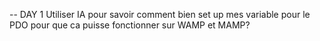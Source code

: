 -- DAY 1
Utiliser IA pour savoir comment bien set up mes variable pour le PDO pour que ca puisse fonctionner sur WAMP et MAMP?
